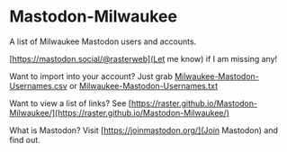 # Mastodon-Milwaukee

A list of Milwaukee Mastodon users and accounts.

[https://mastodon.social/@rasterweb](Let me know) if I am missing any!

Want to import into your account? Just grab [Milwaukee-Mastodon-Usernames.csv](https://raster.github.io/Mastodon-Milwaukee/Milwaukee-Mastodon-Usernames.csv) or [Milwaukee-Mastodon-Usernames.txt](https://raster.github.io/Mastodon-Milwaukee/Milwaukee-Mastodon-Usernames.txt)

Want to view a list of links? See [https://raster.github.io/Mastodon-Milwaukee/](https://raster.github.io/Mastodon-Milwaukee/)

What is Mastodon? Visit [https://joinmastodon.org/](Join Mastodon) and find out.
